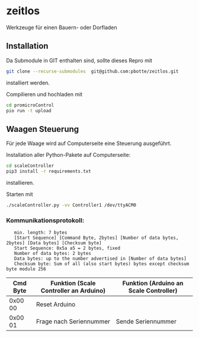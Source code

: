 # zeitlos
Werkzeuge für einen Bauern- oder Dorfladen

## Installation

Da Submodule in GIT enthalten sind, sollte dieses Repro mit
  ```bash
  git clone --recurse-submodules  git@github.com:pbotte/zeitlos.git
  ```
installiert werden.

Compilieren und hochladen mit 
```bash
cd promicroControl
pio run -t upload
```


## Waagen Steuerung
Für jede Waage wird auf Computerseite eine Steuerung ausgeführt.

Installation aller Python-Pakete auf Computerseite:
```bash
cd scaleController
pip3 install -r requirements.txt
````
installieren.

Starten mit
```bash
./scaleController.py -vv Controller1 /dev/ttyACM0
```

### Kommunikationsprotokoll:

```
   min. length: 7 bytes 
   [Start Sequence] [Command Byte, 2bytes] [Number of data bytes, 2bytes] [Data bytes] [Checksum byte]
   Start Sequence: 0x5a a5 = 2 bytes, fixed
   Number of data bytes: 2 bytes
   Data bytes: up to the number advertised in [Number of data bytes]
   Checksum byte: Sum of all (also start bytes) bytes except checksum byte modulo 256
```

| Cmd Byte | Funktion (Scale Controller an Arduino) | Funktion (Arduino an Scale Controller) |
|----------|----------------------------------------|----------------------------------------|
| 0x00 00  | Reset Arduino                          |                                        |
| 0x00 01  | Frage nach Seriennummer                | Sende Seriennummer                     |

